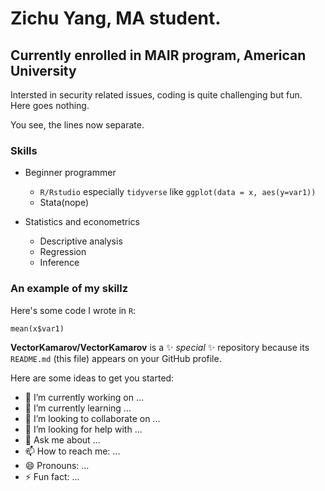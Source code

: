 # Zichu Yang, MA student.
## Currently enrolled in MAIR program, American University

Intersted in security related issues, coding is quite challenging but fun.  
Here goes nothing.

You see, the lines now separate.

### Skills

- Beginner programmer
  - `R/Rstudio` especially `tidyverse` like `ggplot(data = x, aes(y=var1))`  
  - Stata(nope)
  
- Statistics and econometrics
  - Descriptive analysis
  - Regression
  - Inference

### An example of my skillz

Here's some code I wrote in `R`:

```
mean(x$var1)
```


**VectorKamarov/VectorKamarov** is a ✨ _special_ ✨ repository because its `README.md` (this file) appears on your GitHub profile.

Here are some ideas to get you started:

- 🔭 I’m currently working on ...
- 🌱 I’m currently learning ...
- 👯 I’m looking to collaborate on ...
- 🤔 I’m looking for help with ...
- 💬 Ask me about ...
- 📫 How to reach me: ...
- 😄 Pronouns: ...
- ⚡ Fun fact: ...

